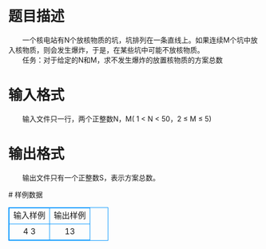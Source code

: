 # 

 
 # 题目描述 
<p>
　　一个核电站有N个放核物质的坑，坑排列在一条直线上。如果连续M个坑中放入核物质，则会发生爆炸，于是，在某些坑中可能不放核物质。<br>　　任务：对于给定的N和M，求不发生爆炸的放置核物质的方案总数<br></p> 

 
 # 输入格式 
<p>
　　输入文件只一行，两个正整数N，M( 1 < N < 50，2 ≤ M ≤ 5)</p> 

 
 # 输出格式 
<p>
　　输出文件只有一个正整数S，表示方案总数。</p> 
# 样例数据
<style>
        table,table tr th, table tr td { border:1px solid #0094ff; }
        table { width: 200px; min-height: 25px; line-height: 25px; text-align: center; border-collapse: collapse;}   
    </style>
<table>
	<tr>
		<td>输入样例</td>
		<td>输出样例</td>
	</tr>
<tr><td>4 3</td><td>13</td></tr></table>
